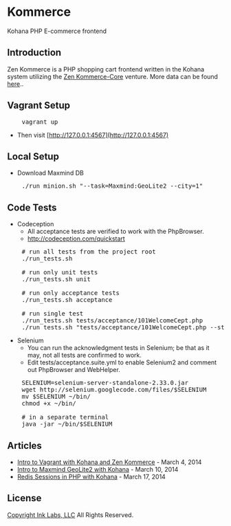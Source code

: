 Kommerce
========

Kohana PHP E-commerce frontend

## Introduction

Zen Kommerce is a PHP shopping cart frontend written in the Kohana system utilizing the [Zen Kommerce-Core](https://github.com/inklabs/kommerce-core) venture. More data can be found [here](http://inklabs.github.io/kommerce/)..

## Vagrant Setup

<pre>
	vagrant up
</pre>

* Then visit [http://127.0.0.1:4567](http://127.0.0.1:4567)

## Local Setup

* Download Maxmind DB

<pre>
	./run_minion.sh "--task=Maxmind:GeoLite2 --city=1"
</pre>

## Code Tests

* Codeception
	- All acceptance tests are verified to work with the PhpBrowser.
	- http://codeception.com/quickstart

<pre>
	# run all tests from the project root
	./run_tests.sh

	# run only unit tests
	./run_tests.sh unit

	# run only acceptance tests
	./run_tests.sh acceptance

	# run single test
	./run_tests.sh tests/acceptance/101WelcomeCept.php
	./run_tests.sh "tests/acceptance/101WelcomeCept.php --steps"
</pre>

* Selenium
	- You can run the acknowledgment tests in Selenium; be that as it may, not all tests are confirmed to work. 
	- Edit tests/acceptance.suite.yml to enable Selenium2 and comment out PhpBrowser and WebHelper.

<pre>
	SELENIUM=selenium-server-standalone-2.33.0.jar
	wget http://selenium.googlecode.com/files/$SELENIUM
	mv $SELENIUM ~/bin/
	chmod +x ~/bin/

	# in a separate terminal
	java -jar ~/bin/$SELENIUM
</pre>

## Articles

- [Intro to Vagrant with Kohana and Zen Kommerce](http://blog.jamieisaacs.com/2014/03/04/intro-to-vagrant-with-kohana-and-zen-kommerce/) - March 4, 2014
- [Intro to Maxmind GeoLite2 with Kohana](http://blog.jamieisaacs.com/2014/03/10/intro-to-maxmind-geolite2-with-kohana/) - March 10, 2014
- [Redis Sessions in PHP with Kohana](http://blog.jamieisaacs.com/2014/03/17/redis-sessions-in-php-with-kohana/) - March 17, 2014

## License

[Copyright Ink Labs, LLC](https://github.com/inklabs/kommerce/blob/master/license.txt)
All Rights Reserved.
